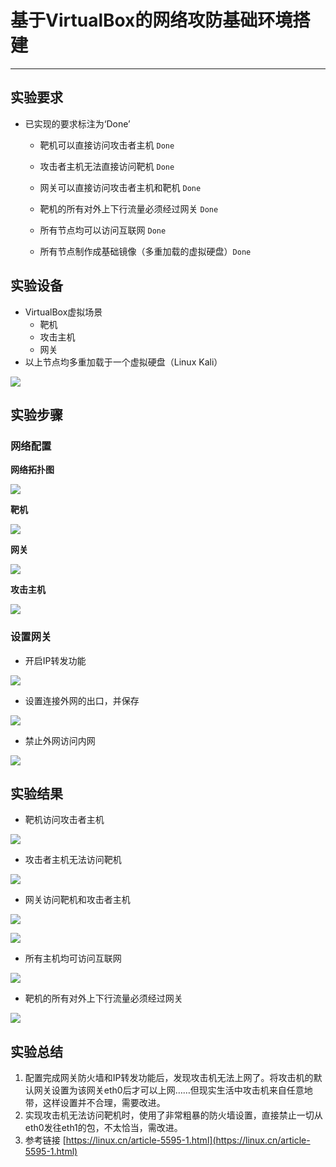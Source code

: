 # 基于VirtualBox的网络攻防基础环境搭建 #

----------


## 实验要求 ##
- 已实现的要求标注为‘Done’

	- 靶机可以直接访问攻击者主机 `Done`

	- 攻击者主机无法直接访问靶机 `Done`

	- 网关可以直接访问攻击者主机和靶机	`Done`

	- 靶机的所有对外上下行流量必须经过网关	`Done`

	- 所有节点均可以访问互联网 `Done`
	- 所有节点制作成基础镜像（多重加载的虚拟硬盘）`Done`

## 实验设备 ##
- VirtualBox虚拟场景
	- 靶机
	- 攻击主机
	- 网关
- 以上节点均多重加载于一个虚拟硬盘（Linux Kali）

![](Images/1.png)

## 实验步骤 ##

### 网络配置 ###

**网络拓扑图**

![](Images/top.png)

**靶机**


![](Images/VtmNet.jpg)

**网关**



![](Images/GWNet.jpg)

**攻击主机**


![](Images/AtkNet.jpg)

### 设置网关 ###

- 开启IP转发功能

![](Images/IP_forward.jpg)

- 设置连接外网的出口，并保存

![](Images/iptables.jpg)

- 禁止外网访问内网

![](Images/AtkNoVtm.jpg)

## 实验结果 ##

- 靶机访问攻击者主机

![](Images/Vtm2Atk.jpg)

- 攻击者主机无法访问靶机

![](Images/AtkNotVtm.jpg)

- 网关访问靶机和攻击者主机

![](Images/GW2Vtm.jpg)

![](Images/GW2Atk.jpg)

- 所有主机均可访问互联网

![](Images/all2Itn.jpg)

- 靶机的所有对外上下行流量必须经过网关

![](Images/GWCapture.jpg)

## 实验总结 ##


1. 配置完成网关防火墙和IP转发功能后，发现攻击机无法上网了。将攻击机的默认网关设置为该网关eth0后才可以上网……但现实生活中攻击机来自任意地带，这样设置并不合理，需要改进。
2. 实现攻击机无法访问靶机时，使用了非常粗暴的防火墙设置，直接禁止一切从eth0发往eth1的包，不太恰当，需改进。
3. 参考链接
	[https://linux.cn/article-5595-1.html](https://linux.cn/article-5595-1.html)